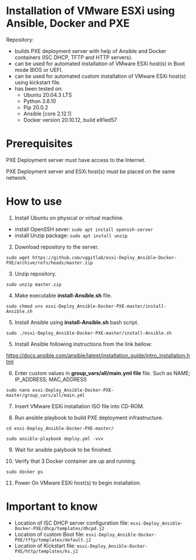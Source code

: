 # Installation of VMware ESXi using Ansible, Docker and PXE

Repository:
- builds PXE deployment server with help of Ansible and Docker containers (ISC DHCP, TFTP and HTTP servers).
- can be used for automated installation of VMware ESXi host(s) in Boot mode BIOS or UEFI.
- can be used for automated custom installation of VMware ESXi host(s) using kickstart file.
- has been tested on:
   * Ubuntu 20.04.3 LTS
   * Python 3.8.10
   * Pip 20.0.2
   * Ansible [core 2.12.1]
   * Docker version 20.10.12, build e91ed57

# Prerequisites

PXE Deployment server must have access to the Internet.

PXE Deployment server and ESXi host(s) must be placed on the same network.

# How to use

1. Install Ubuntu on physical or virtual machine.
  * install OpenSSH sever: `sudo apt install openssh-server`
  * install Unzip package: `sudo apt install unzip`

2. Download repository to the server.

`sudo wget https://github.com/vggitlab/esxi-Deploy_Ansible-Docker-PXE/archive/refs/heads/master.zip` 

3. Unzip repository.

`sudo unzip master.zip`

4. Make executable **install-Ansible.sh** file.

`sudo chmod u+x esxi-Deploy_Ansible-Docker-PXE-master/install-Ansible.sh`

5. Install Ansible using **install-Ansible.sh** bash script.

`sudo ./esxi-Deploy_Ansible-Docker-PXE-master/install-Ansible.sh`

5. Install Ansible following instructions from the link bellow:

https://docs.ansible.com/ansible/latest/installation_guide/intro_installation.html

6. Enter custom values in **group_vars/all/main.yml file** file. Such as NAME; IP_ADDRESS; MAC_ADDRESS

`sudo nano esxi-Deploy_Ansible-Docker-PXE-master/group_vars/all/main.yml`

7. Insert VMware ESXi installation ISO file into CD-ROM.

8. Run ansible playbook to build PXE deployment infrastructure.

`cd esxi-Deploy_Ansible-Docker-PXE-master/`

`sudo ansible-playbook deploy.yml -vvv`

9. Wait for ansible palybook to be finished.

10. Verify that 3 Docker container are up and running.

`sudo docker ps`

11. Power On VMware ESXi host(s) to begin installation.

# Important to know

- Location of ISC DHCP server configuration file: `esxi-Deploy_Ansible-Docker-PXE/dhcp/templates/dhcpd.j2`
- Location of custom Boot file: `esxi-Deploy_Ansible-Docker-PXE/tftp/templates/default.j2`
- Location of Kickstart file: `esxi-Deploy_Ansible-Docker-PXE/http/templates/ks.j2`

